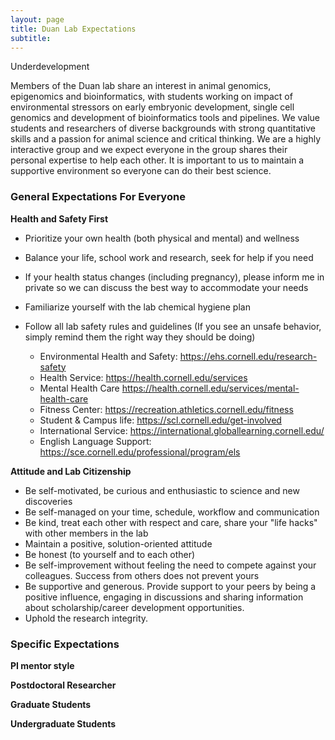 ```yaml
---
layout: page
title: Duan Lab Expectations
subtitle: 
---
```


Underdevelopment 

Members of the Duan lab share an interest in animal genomics, epigenomics and bioinformatics, with students working on impact of environmental stressors on early embryonic development, single cell genomics and development of bioinformatics tools and pipelines. We value students and researchers of diverse backgrounds with strong quantitative skills and a passion for animal science and critical thinking. We are a highly interactive group and we expect everyone in the group shares their personal expertise to help each other. It is important to us to maintain a supportive environment so everyone can do their best science. 

### General Expectations For Everyone

**Health and Safety First**

* Prioritize your own health (both physical and mental) and wellness
* Balance your life, school work and research, seek for help if you need   
* If your health status changes (including pregnancy), please inform me in private so we can discuss the best way to accommodate your needs
* Familiarize yourself with the lab chemical hygiene plan 
* Follow all lab safety rules and guidelines (If you see an unsafe behavior, simply remind them the right way they should be doing)

	* Environmental Health and Safety: <https://ehs.cornell.edu/research-safety>
	* Health Service: <https://health.cornell.edu/services>
	* Mental Health Care <https://health.cornell.edu/services/mental-health-care>
	* Fitness Center: <https://recreation.athletics.cornell.edu/fitness>
	* Student & Campus life: <https://scl.cornell.edu/get-involved> 
	* International Service: <https://international.globallearning.cornell.edu/>
	* English Language Support: <https://sce.cornell.edu/professional/program/els>

**Attitude and Lab Citizenship**

* Be self-motivated, be curious and enthusiastic to science and new discoveries
* Be self-managed on your time, schedule, workflow and communication  
* Be kind, treat each other with respect and care, share your "life hacks" with other members in the lab
* Maintain a positive, solution-oriented attitude 
* Be honest (to yourself and to each other)
* Be self-improvement without feeling the need to compete against your colleagues.  Success from others does not prevent yours
* Be supportive and generous. Provide support to your peers by being a positive influence, engaging in discussions and sharing information about scholarship/career development opportunities.  
* Uphold the research integrity.  




### Specific Expectations
 
  
**PI mentor style**  
  
**Postdoctoral Researcher** 



**Graduate Students** 



**Undergraduate Students** 
